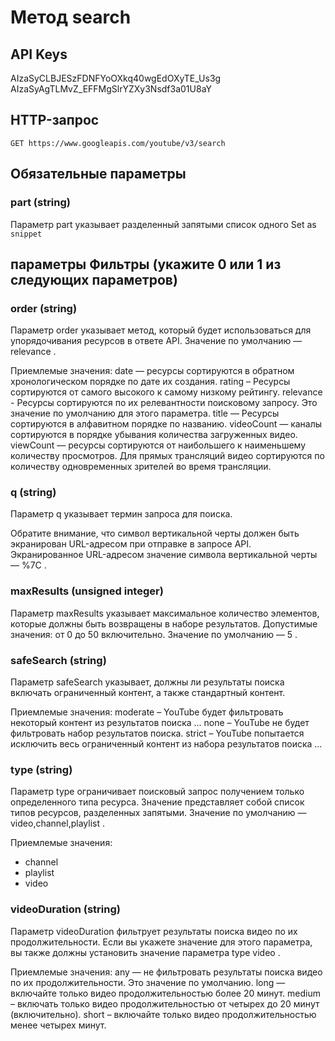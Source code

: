 # Метод search

## API Keys

AIzaSyCLBJESzFDNFYoOXkq40wgEdOXyTE_Us3g
AIzaSyAgTLMvZ_EFFMgSlrYZXy3Nsdf3a01U8aY

## HTTP-запрос

`GET https://www.googleapis.com/youtube/v3/search`

## Обязательные параметры

### part (string)

Параметр part указывает разделенный запятыми список одного
Set as `snippet`

## параметры Фильтры (укажите 0 или 1 из следующих параметров)

### order (string)

Параметр order указывает метод, который будет использоваться
для упорядочивания ресурсов в ответе API. Значение по умолчанию — relevance .

Приемлемые значения:
date — ресурсы сортируются в обратном хронологическом порядке по дате их создания.
rating – Ресурсы сортируются от самого высокого к самому низкому рейтингу.
relevance - Ресурсы сортируются по их релевантности поисковому запросу.
    Это значение по умолчанию для этого параметра.
title — Ресурсы сортируются в алфавитном порядке по названию.
videoCount — каналы сортируются в порядке убывания количества загруженных видео.
viewCount — ресурсы сортируются от наибольшего к наименьшему количеству просмотров.
    Для прямых трансляций видео сортируются по количеству одновременных зрителей
    во время трансляции.

### q (string)
Параметр q указывает термин запроса для поиска.

Обратите внимание, что символ вертикальной черты должен быть экранирован URL-адресом
при отправке в запросе API.
Экранированное URL-адресом значение символа вертикальной черты — %7C .

### maxResults	(unsigned integer)
Параметр maxResults указывает максимальное количество элементов,
которые должны быть возвращены в наборе результатов.
Допустимые значения: от 0 до 50 включительно. Значение по умолчанию — 5 .

### safeSearch (string)

Параметр safeSearch указывает, должны ли результаты поиска включать ограниченный контент,
а также стандартный контент.

Приемлемые значения:
moderate – YouTube будет фильтровать некоторый контент из результатов поиска ...
none – YouTube не будет фильтровать набор результатов поиска.
strict – YouTube попытается исключить весь ограниченный контент из набора результатов поиска ...

### type (string)

Параметр type ограничивает поисковый запрос получением только определенного типа ресурса.
Значение представляет собой список типов ресурсов, разделенных запятыми.
Значение по умолчанию — video,channel,playlist .

Приемлемые значения:
* channel
* playlist
* video

### videoDuration (string)

Параметр videoDuration фильтрует результаты поиска видео по их продолжительности.
Если вы укажете значение для этого параметра,
вы также должны установить значение параметра type video .

Приемлемые значения:
any — не фильтровать результаты поиска видео по их продолжительности. Это значение по умолчанию.
long — включайте только видео продолжительностью более 20 минут.
medium – включать только видео продолжительностью от четырех до 20 минут (включительно).
short – включайте только видео продолжительностью менее четырех минут.